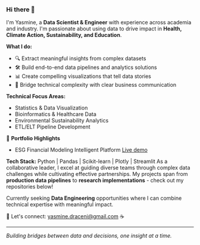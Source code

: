 ### Hi there 👋

I'm Yasmine, a **Data Scientist & Engineer** with experience across academia and industry. I'm passionate about using data to drive impact in **Health, Climate Action, Sustainability, and Education**.

**What I do:**
- 🔍 Extract meaningful insights from complex datasets
- 🛠️ Build end-to-end data pipelines and analytics solutions  
- 📊 Create compelling visualizations that tell data stories
- 🤝 Bridge technical complexity with clear business communication

**Technical Focus Areas:**
- Statistics & Data Visualization
- Bioinformatics & Healthcare Data
- Environmental Sustainability Analytics
- ETL/ELT Pipeline Development

💼 **Portfolio Highlights**

- ESG Financial Modeling Intelligent Platform [Live demo](https://carbon-pricing-intelligence.up.railway.app/)


**Tech Stack:** Python | Pandas | Scikit-learn | Plotly | Streamlit
As a collaborative leader, I excel at guiding diverse teams through complex data challenges while cultivating effective partnerships. My projects span from **production data pipelines** to **research implementations** - check out my repositories below!

Currently seeking **Data Engineering** opportunities where I can combine technical expertise with meaningful impact.

📧 Let's connect: [yasmine.draceni@gmail.com](mailto:yasmine.draceni@gmail.com) ☕

---
*Building bridges between data and decisions, one insight at a time.*
